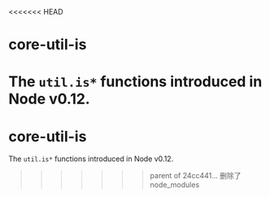 <<<<<<< HEAD
# core-util-is

The `util.is*` functions introduced in Node v0.12.
=======
# core-util-is

The `util.is*` functions introduced in Node v0.12.
>>>>>>> parent of 24cc441... 删除了node_modules
